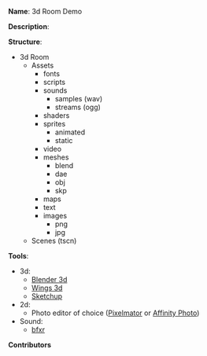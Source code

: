 **Name**: 3d Room Demo

**Description**:

**Structure**:

- 3d Room
	- Assets
		- fonts
		- scripts
		- sounds
			- samples (wav)
			- streams (ogg)
		- shaders
		- sprites
			- animated
			- static
		- video
		- meshes
			- blend
			- dae
			- obj
			- skp
		- maps
		- text
		- images
			- png
			- jpg
	- Scenes (tscn)

**Tools**:

- 3d:
	- [Blender 3d](https://www.blender.org)
	- [Wings 3d](http://www.wings3d.com)
	- [Sketchup](http://www.sketchup.com)
- 2d:
	- Photo editor of choice ([Pixelmator](http://www.pixelmator.com/mac/) or [Affinity Photo](https://affinity.serif.com/en-gb/photo/))
- Sound:
	- [bfxr](http://www.bfxr.net) 	
		
**Contributors**
